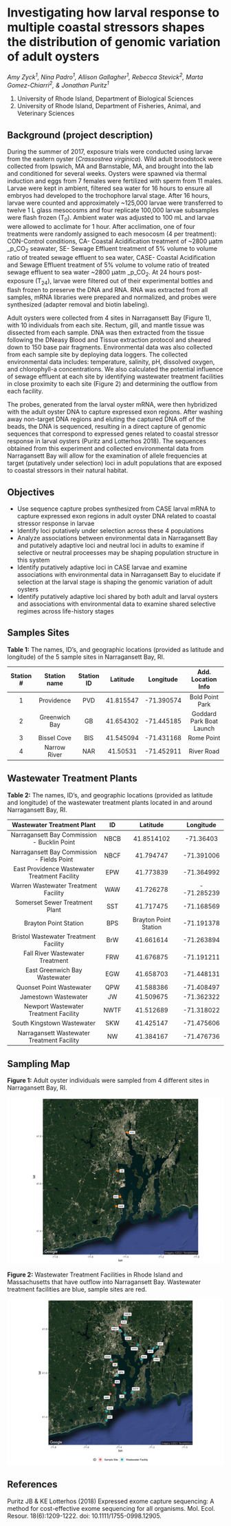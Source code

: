 # Investigating how larval response to multiple coastal stressors shapes the distribution of genomic variation of adult oysters
_Amy Zyck<sup>1</sup>, Nina Padro<sup>1</sup>, Allison Gallagher<sup>1</sup>, Rebecca Stevick<sup>2</sup>, Marta Gomez-Chiarri<sup>2</sup>, & Jonathan Puritz<sup>1</sup>_
1. University of Rhode Island, Department of Biological Sciences
2. University of Rhode Island, Department of Fisheries, Animal, and Veterinary Sciences

## Background (project description)

During the summer of 2017, exposure trials were conducted using larvae from the eastern oyster (_Crassostrea virginica_). Wild adult broodstock were collected from Ipswich, MA and Barnstable, MA, and brought into the lab and conditioned for several weeks. Oysters were spawned via thermal induction and eggs from 7 females were fertilized with sperm from 11 males. Larvae were kept in ambient, filtered sea water for 16 hours to ensure all embryos had developed to the trochophore larval stage. After 16 hours, larvae were counted and approximately ~125,000 larvae were transferred to twelve 1 L glass mesocosms and four replicate 100,000 larvae subsamples were flash frozen (T<sub>0</sub>). Ambient water was adjusted to 100 mL and larvae were allowed to acclimate for 1 hour. After acclimation, one of four treatments were randomly assigned to each mesocosm (4 per treatment): CON-Control conditions, CA- Coastal Acidification treatment of ~2800 µatm _p_CO<sub>2</sub> seawater, SE- Sewage Effluent treatment of 5% volume to volume ratio of treated sewage effluent to sea water, CASE- Coastal Acidification and Sewage Effluent treatment of 5% volume to volume ratio of treated sewage effluent to sea water ~2800 µatm _p_CO<sub>2</sub>. At 24 hours post-exposure (T<sub>24</sub>), larvae were filtered out of their experimental bottles and flash frozen to preserve the DNA and RNA. RNA was extracted from all samples, mRNA libraries were prepared and normalized, and probes were synthesized (adapter removal and biotin labeling).

Adult oysters were collected from 4 sites in Narragansett Bay (Figure 1), with 10 individuals from each site. Rectum, gill, and mantle tissue was dissected from each sample. DNA was then extracted from the tissue following the DNeasy Blood and Tissue extraction protocol and sheared down to 150 base pair fragments. Environmental data was also collected from each sample site by deploying data loggers. The collected environmental data includes: temperature, salinity, pH, dissolved oxygen, and chlorophyll-a concentrations. We also calculated the potential influence of sewage effluent at each site by identifying wastewater treatment facilities in close proximity to each site (Figure 2) and determining the outflow from each facility.

The probes, generated from the larval oyster mRNA, were then hybridized with the adult oyster DNA to capture expressed exon regions. After washing away non-target DNA regions and eluting the captured DNA off of the beads, the DNA is sequenced, resulting in a direct capture of genomic sequences that correspond to expressed genes related to coastal stressor response in larval oysters (Puritz and Lotterhos 2018). The sequences obtained from this experiment and collected environmental data from Narragansett Bay will allow for the examination of allele frequencies at target (putatively under selection) loci in adult populations that are exposed to coastal stressors in their natural habitat.

## Objectives
* Use sequence capture probes synthesized from CASE larval mRNA to capture expressed exon regions in adult oyster DNA related to coastal stressor response in larvae
* Identify loci putatively under selection across these 4 populations
* Analyze associations between environmental data in Narragansett Bay and putatively adaptive loci and neutral loci in adults to examine if selective or neutral proceesses may be shaping population structure in this system
* Identify putatively adaptive loci in CASE larvae and examine associations with environmental data in Narragansett Bay to elucidate if selection at the larval stage is shaping the genomic variation of adult oysters
* Identify putatively adaptive loci shared by both adult and larval oysters and associations with environmental data to examine shared selective regimes across life-history stages

## Samples Sites
**Table 1:** The names, ID’s, and geographic locations (provided as latitude and longitude) of the 5 sample sites in Narragansett Bay, RI.

| Station # |  Station name | Station ID |  Latitude |  Longitude |     Add. Location Info   |
|:---------:|:-------------:|:----------:|:---------:|:----------:|:------------------------:|
|     1     |   Providence  |    PVD     | 41.815547 | -71.390574 |      Bold Point Park     |
|     2     | Greenwich Bay |     GB     | 41.654302 | -71.445185 | Goddard Park Boat Launch |
|     3     |  Bissel Cove  |    BIS     | 41.545094 | -71.431168 |         Rome Point       |
|     4     |  Narrow River |    NAR     | 41.50531  | -71.452911 |         River Road       |


## Wastewater Treatment Plants
**Table 2:** The names, ID’s, and geographic locations (provided as latitude and longitude) of the wastewater treatment plants located in and around Narragansett Bay, RI.

|    Wastewater Treatment Plant    |  ID |  Latitude  |  Longitude  |
|:--------------------------------:|:---:|:----------:|:-----------:|
| Narragansett Bay Commission - Bucklin Point | NBCB | 41.8514102 |  -71.36403  |
| Narragansett Bay Commission - Fields Point | NBCF | 41.794747 |  -71.391006 |
| East Providence Wastewater Treatment Facility | EPW | 41.773839 | -71.364992 |
| Warren Wastewater Treatment Facility | WAW | 41.726278 | --71.285239 |
| Somerset Sewer Treatment Plant | SST | 41.717475 | -71.168569 |
| Brayton Point Station | BPS | Brayton Point Station | -71.191378 |
| Bristol Wastewater Treatment Facility | BrW | 41.661614 | -71.263894 |
| Fall River Wastewater Treatment | FRW | 41.676875 | -71.191211 |
| East Greenwich Bay Wastewater | EGW | 41.658703 | -71.448131 |
| Quonset Point Wastewater | QPW | 41.588386 | -71.408497 |
| Jamestown Wastewater | JW |  41.509675 | -71.362322 |
| Newport Wastewater Treatment Facility | NWTF | 41.512689 | -71.318022 |
| South Kingstown Wastewater | SKW | 41.425147 | -71.475606 |
| Narragansett Wastewater Treatment Facility | NW | 41.384167 | -71.476736 |


## Sampling Map
**Figure 1:** Adult oyster individuals were sampled from 4 different sites in Narragansett Bay, RI.

![SampleMap](https://github.com/amyzyck/EecSeq_NB_EasternOyster/blob/master/Output/OG4_sites.png)

**Figure 2:** Wastewater Treatment Facilities in Rhode Island and Massachusetts that have outflow into Narragansett Bay. Wastewater treatment facilities are blue, sample sites are red.

![Facilities](https://github.com/amyzyck/EecSeq_NB_EasternOyster/blob/master/Output/SE_sites.png)


## References
Puritz JB & KE Lotterhos (2018) Expressed exome capture sequencing: A method for cost-effective
exome sequencing for all organisms. Mol. Ecol. Resour. 18(6):1209-1222.
doi: 10.1111/1755-0998.12905.
